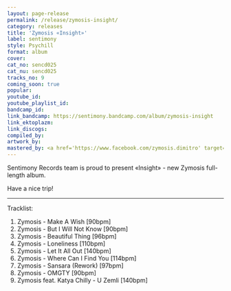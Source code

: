 ```yaml
---
layout: page-release
permalink: /release/zymosis-insight/
category: releases
title: 'Zymosis «Insight»'
label: sentimony
style: Psychill
format: album
cover: 
cat_no: sencd025
cat_nu: sencd025
tracks_no: 9
coming_soon: true
popular: 
youtube_id: 
youtube_playlist_id: 
bandcamp_id: 
link_bandcamp: https://sentimony.bandcamp.com/album/zymosis-insight
link_ektoplazm: 
link_discogs: 
compiled_by: 
artwork_by: 
mastered_by: <a href='https://www.facebook.com/zymosis.dimitro' target='_blank'>Dimitro (Zymosis Studio)</a>
---
```


Sentimony Records team is proud to present «Insight» - new Zymosis full-length album.

Have a nice trip!

---
Tracklist:

01. Zymosis - Make A Wish [90bpm]
02. Zymosis - But I Will Not Know [90bpm]
03. Zymosis - Beautiful Thing [96bpm]
04. Zymosis - Loneliness [110bpm]
05. Zymosis - Let It All Out [140bpm]
06. Zymosis - Where Can I Find You [114bpm]
07. Zymosis - Sansara (Rework) [97bpm]
08. Zymosis - OMGTY [90bpm]
09. Zymosis feat. Katya Chilly - U Zemli [140bpm]
